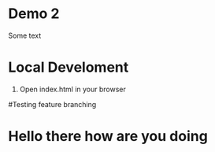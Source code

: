 # Demo 2

Some text

# Local Develoment

1. Open index.html in your browser

#Testing feature branching

# Hello there how are you doing
